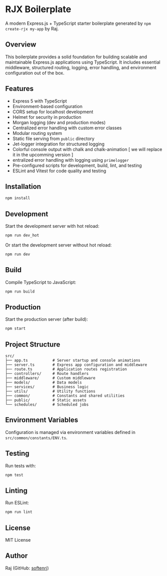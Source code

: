 # RJX Boilerplate

A modern Express.js + TypeScript starter boilerplate generated by `npm create-rjx my-app` by Raj.

## Overview

This boilerplate provides a solid foundation for building scalable and maintainable Express.js applications using TypeScript. It includes essential middleware, structured routing, logging, error handling, and environment configuration out of the box.

## Features

- Express 5 with TypeScript
- Environment-based configuration
- CORS setup for localhost development
- Helmet for security in production
- Morgan logging (dev and production modes)
- Centralized error handling with custom error classes
- Modular routing system
- Static file serving from `public` directory
- Jet-logger integration for structured logging
- Colorful console output with chalk and chalk-animation [ we will replace it in the upcomming version ]
- entralized error handling with logging using `primelogger`
- Pre-configured scripts for development, build, lint, and testing
- ESLint and Vitest for code quality and testing

## Installation

```bash
npm install
```

## Development

Start the development server with hot reload:

```bash
npm run dev_hot
```

Or start the development server without hot reload:

```bash
npm run dev
```

## Build

Compile TypeScript to JavaScript:

```bash
npm run build
```

## Production

Start the production server (after build):

```bash
npm start
```

## Project Structure

```
src/
├── app.ts           # Server startup and console animations
├── server.ts        # Express app configuration and middleware
├── route.ts         # Application routes registration
├── controllers/     # Route handlers
├── middleware/      # Custom middleware
├── models/          # Data models
├── services/        # Business logic
├── utils/           # Utility functions
├── common/          # Constants and shared utilities
├── public/          # Static assets
└── schedules/       # Scheduled jobs
```

## Environment Variables

Configuration is managed via environment variables defined in `src/common/constants/ENV.ts`.

## Testing

Run tests with:

```bash
npm test
```

## Linting

Run ESLint:

```bash
npm run lint
```

## License

MIT License

## Author

Raj (GitHub: [softenrj](https://github.com/softenrj))
